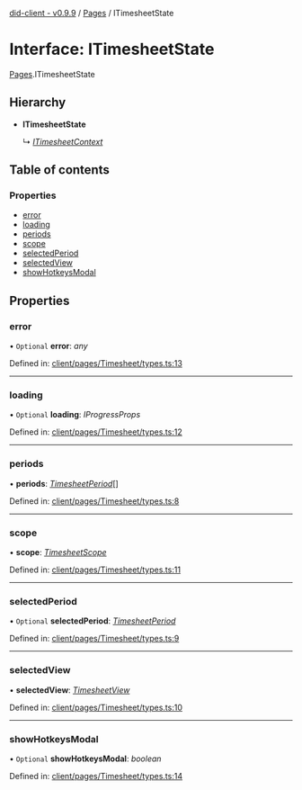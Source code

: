 [did-client - v0.9.9](../README.md) / [Pages](../modules/pages.md) / ITimesheetState

# Interface: ITimesheetState

[Pages](../modules/pages.md).ITimesheetState

## Hierarchy

* **ITimesheetState**

  ↳ [*ITimesheetContext*](pages.itimesheetcontext.md)

## Table of contents

### Properties

- [error](pages.itimesheetstate.md#error)
- [loading](pages.itimesheetstate.md#loading)
- [periods](pages.itimesheetstate.md#periods)
- [scope](pages.itimesheetstate.md#scope)
- [selectedPeriod](pages.itimesheetstate.md#selectedperiod)
- [selectedView](pages.itimesheetstate.md#selectedview)
- [showHotkeysModal](pages.itimesheetstate.md#showhotkeysmodal)

## Properties

### error

• `Optional` **error**: *any*

Defined in: [client/pages/Timesheet/types.ts:13](https://github.com/Puzzlepart/did/blob/dev/client/pages/Timesheet/types.ts#L13)

___

### loading

• `Optional` **loading**: *IProgressProps*

Defined in: [client/pages/Timesheet/types.ts:12](https://github.com/Puzzlepart/did/blob/dev/client/pages/Timesheet/types.ts#L12)

___

### periods

• **periods**: [*TimesheetPeriod*](../classes/pages.timesheetperiod.md)[]

Defined in: [client/pages/Timesheet/types.ts:8](https://github.com/Puzzlepart/did/blob/dev/client/pages/Timesheet/types.ts#L8)

___

### scope

• **scope**: [*TimesheetScope*](../classes/pages.timesheetscope.md)

Defined in: [client/pages/Timesheet/types.ts:11](https://github.com/Puzzlepart/did/blob/dev/client/pages/Timesheet/types.ts#L11)

___

### selectedPeriod

• `Optional` **selectedPeriod**: [*TimesheetPeriod*](../classes/pages.timesheetperiod.md)

Defined in: [client/pages/Timesheet/types.ts:9](https://github.com/Puzzlepart/did/blob/dev/client/pages/Timesheet/types.ts#L9)

___

### selectedView

• **selectedView**: [*TimesheetView*](../modules/pages.md#timesheetview)

Defined in: [client/pages/Timesheet/types.ts:10](https://github.com/Puzzlepart/did/blob/dev/client/pages/Timesheet/types.ts#L10)

___

### showHotkeysModal

• `Optional` **showHotkeysModal**: *boolean*

Defined in: [client/pages/Timesheet/types.ts:14](https://github.com/Puzzlepart/did/blob/dev/client/pages/Timesheet/types.ts#L14)
